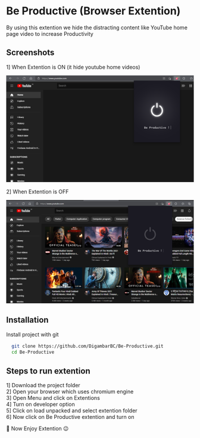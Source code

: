 
# Be Productive (Browser Extention)

By using this extention we hide the distracting content like YouTube home page video 
to increase Productivity 


## Screenshots
1] When Extention is ON (it hide youtube home videos)

![App Screenshot](https://raw.githubusercontent.com/DigambarBC/image-hosting/main/be_productive_on.png)


2] When Extention is OFF

![App Screenshot](https://raw.githubusercontent.com/DigambarBC/image-hosting/main/be_productive_off.png)
## Installation

Install project with git

```bash
  git clone https://github.com/DigambarBC/Be-Productive.git
  cd Be-Productive
```
## Steps to run extention

1] Download the project folder  
2] Open your browser which uses chromium engine  
3] Open Menu and click on Extentions  
4] Turn on developer option  
5] Click on load unpacked and select extention folder  
6] Now click on Be Productive extention and turn on  
  
  🎉 Now Enjoy Extention 😉

